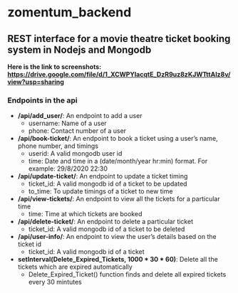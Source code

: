 # zomentum_backend
## REST interface for a movie theatre ticket booking system in Nodejs and Mongodb
**Here is the link to screenshots: https://drive.google.com/file/d/1_XCWPYlacqtE_DzR9uz8zKJWTttAIz8v/view?usp=sharing**

### Endpoints in the api
* **/api/add_user/**: An endpoint to add a user
  * username: Name of a user
  * phone: Contact number of a user
* **/api/book-ticket/**: An endpoint to book a ticket using a user’s name, phone number, and timings
  * userid: A valid mongodb user id
  * time: Date and time in a (date/month/year  hr:min) format. For example: 29/8/2020 22:30
* **/api/update-ticket/**: An endpoint to update a ticket timing
  * ticket_id: A valid mongodb id of a ticket to be updated
  * to_time: To update timings of a ticket to new time
* **/api/view-tickets/**: An endpoint to view all the tickets for a particular time
  * time: Time at which tickets are booked
* **/api/delete-ticket/**: An endpoint to delete a particular ticket
  * ticket_id: A valid mongodb id of a ticket to be deleted
* **/api/user-info/**: An endpoint to view the user’s details based on the ticket id
  * ticket_id: A valid mongodb id of a ticket 
* **setInterval(Delete_Expired_Tickets, 1000 * 30 * 60)**: Delete all the tickets which are expired automatically
  * Delete_Expired_Ticket() function finds and delete all expired tickets every 30 mintutes
